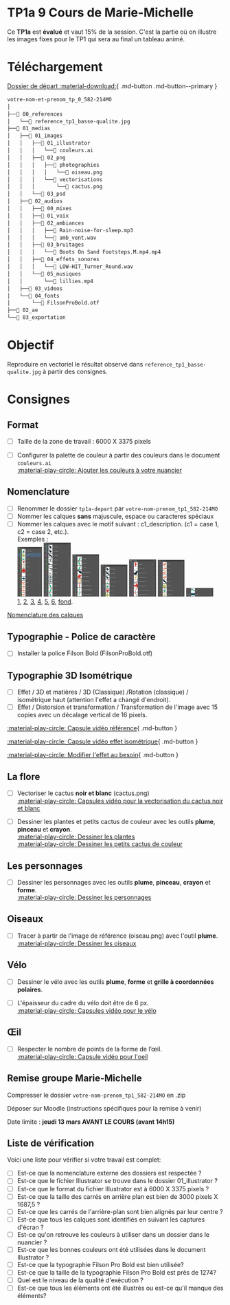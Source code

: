 # TP1a 9 Cours de Marie-Michelle

Ce **TP1a** est **évalué** et vaut 15% de la session. 
C'est la partie où on illustre les images fixes pour le TP1 qui sera au final un tableau animé.

# Téléchargement

[Dossier de départ :material-download:](./tp1a-depart.zip){ .md-button .md-button--primary }

```txt
votre-nom-et-prenom_tp_0_582-214MO
│
├──📁 00_references
│   └──📄 reference_tp1_basse-qualite.jpg
├──📁 01_medias
│   ├──📁 01_images
│   │   ├──📁 01_illustrator
│   │   │   └──📄 couleurs.ai
│   │   ├──📁 02_png
│   │   │   ├──📁 photographies
│   │   │   │   └──📄 oiseau.png
│   │   │   └──📁 vectorisations
│   │   │       └──📄 cactus.png
│   │   └──📁 03_psd
│   ├──📁 02_audios
│   │   ├──📁 00_mixes
│   │   ├──📁 01_voix
│   │   ├──📁 02_ambiances
│   │   │   ├──📄 Rain-noise-for-sleep.mp3
│   │   │   └──📄 amb_vent.wav
│   │   ├──📁 03_bruitages
│   │   │   └──📄 Boots On Sand Footsteps.M.mp4.mp4
│   │   ├──📁 04_effets_sonores
│   │   │   └──📄 LOW-HIT_Turner_Round.wav
│   │   └──📁 05_musiques
│   │       └──📄 lillies.mp4
│   ├──📁 03_videos
│   └──📁 04_fonts
│       └──📄 FilsonProBold.otf
├──📁 02_ae
└──📁 03_exportation
```

# Objectif

Reproduire en vectoriel le résultat observé dans `reference_tp1_basse-qualite.jpg` à partir des consignes.

# Consignes

## Format

- [ ] Taille de la zone de travail : 6000 X 3375 pixels
- [ ] Configurer la palette de couleur à partir des couleurs dans le document `couleurs.ai` <br>
[:material-play-circle: Ajouter les couleurs à votre nuancier](https://cmontmorency365-my.sharepoint.com/:v:/g/personal/flpilote_cmontmorency_qc_ca/EQDA8wHLT-dOgQFiAhko6rgBtkzuHq7hBAcEN96dDM_byg?nav=eyJyZWZlcnJhbEluZm8iOnsicmVmZXJyYWxBcHAiOiJPbmVEcml2ZUZvckJ1c2luZXNzIiwicmVmZXJyYWxBcHBQbGF0Zm9ybSI6IldlYiIsInJlZmVycmFsTW9kZSI6InZpZXciLCJyZWZlcnJhbFZpZXciOiJNeUZpbGVzTGlua0NvcHkifX0&e=KcxAbM)





## Nomenclature

- [ ] Renommer le dossier `tp1a-depart` par `votre-nom-prenom_tp1_582-214MO` 
- [ ] Nommer les calques **sans** majuscule, espace ou caracteres spéciaux
- [ ] Nommer les calques avec le motif suivant : c1_description. (c1 = case 1, c2 = case 2, etc.). <br>Exemples : <br><img src="capture-1.png" data-zoom-image="data-zoom-image" style="width:12%;"> <img src="capture-2.png" data-zoom-image="data-zoom-image" style="width:13%;;"> <img src="capture-3.png" data-zoom-image="data-zoom-image" style="width:13%;"> <img src="capture-4.png" data-zoom-image="data-zoom-image" style="width:13%;"> <img src="capture-5.png" data-zoom-image="data-zoom-image" style="width:13%;"> <img src="capture-6.png" data-zoom-image="data-zoom-image" style="width:13%;"> <img src="capture-bg.png" data-zoom-image="data-zoom-image" style="width:13%;"> <br>
    [1](capture-1.png), [2](capture-2.png), [3](capture-3.png), [4](capture-4.png), [5](capture-5.png), [6](capture-6.png), [fond](capture-bg.png).

[Nomenclature des calques](https://cmontmorency365.sharepoint.com/:f:/s/TIM-582214-Animation2d77/EhR-OzQO_t1KkGjAf0Wu6nMB38jUZ55LbFHtxw4f33XqFg?e=eZSTew)





## Typographie - Police de caractère
- [ ] Installer la police Filson Bold (FilsonProBold.otf)





## Typographie 3D Isométrique

- [ ] Effet / 3D et matières / 3D (Classique) /Rotation (classique) / isométrique haut (attention l'effet a changé d'endroit).
- [ ] Effet / Distorsion et transformation / Transformation de l'image avec 15 copies avec un décalage vertical de 16 pixels.
      
[:material-play-circle: Capsule vidéo référence](https://cmontmorency365.sharepoint.com/:v:/s/TIM-582214-Animation2d77/EcDgSLdxIqFGtxtUf-NnYUIBydssqkdAZ7lnx6CHJUIw0A?e=KoepdA){ .md-button }   

[:material-play-circle: Capsule vidéo effet isométrique](https://cmontmorency365.sharepoint.com/:v:/s/TIM-582214-Animation2d77/EWhHJDR4d8dLqQk6Ydf5JwIByxBq09dSlQE-TyI3ey6nsQ?e=6DPhiI){ .md-button } 

[:material-play-circle: Modifier l'effet au besoin](https://cmontmorency365.sharepoint.com/:v:/s/TIM-582214-Animation2d77/EZakrA8bd5pDl5icN3ZK-fUBBsJ8RFupt5gy5ARiQodK-A?e=MFbF0p){ .md-button }   





## La flore

- [ ] Vectoriser le cactus **noir et blanc** (cactus.png) <br>
[:material-play-circle: Capsules vidéo pour la vectorisation du cactus noir et blanc](https://cmontmorency365-my.sharepoint.com/:v:/g/personal/flpilote_cmontmorency_qc_ca/Ec6tAP8VMuxKod2-BHmi7qMBkNxP77IyzmJRVJbW0szlXw?nav=eyJyZWZlcnJhbEluZm8iOnsicmVmZXJyYWxBcHAiOiJPbmVEcml2ZUZvckJ1c2luZXNzIiwicmVmZXJyYWxBcHBQbGF0Zm9ybSI6IldlYiIsInJlZmVycmFsTW9kZSI6InZpZXciLCJyZWZlcnJhbFZpZXciOiJNeUZpbGVzTGlua0NvcHkifX0&e=Sa90lF)

- [ ] Dessiner les plantes et petits cactus de couleur avec les outils **plume**, **pinceau** et **crayon**. <br>
[:material-play-circle: Dessiner les plantes](https://cmontmorency365-my.sharepoint.com/:v:/g/personal/flpilote_cmontmorency_qc_ca/EaPTJx4EgjZDnCUIJidsn6wBOR5LjQFw5SswHnuHf7itZw?nav=eyJyZWZlcnJhbEluZm8iOnsicmVmZXJyYWxBcHAiOiJPbmVEcml2ZUZvckJ1c2luZXNzIiwicmVmZXJyYWxBcHBQbGF0Zm9ybSI6IldlYiIsInJlZmVycmFsTW9kZSI6InZpZXciLCJyZWZlcnJhbFZpZXciOiJNeUZpbGVzTGlua0NvcHkifX0&e=aWp5hV)<br>
[:material-play-circle: Dessiner les petits cactus de couleur](https://cmontmorency365-my.sharepoint.com/:v:/g/personal/flpilote_cmontmorency_qc_ca/EVgXZrtVe-hMmCmTK8lqiJcBZNHEq78aw_lfoTpjvEq4eg?nav=eyJyZWZlcnJhbEluZm8iOnsicmVmZXJyYWxBcHAiOiJPbmVEcml2ZUZvckJ1c2luZXNzIiwicmVmZXJyYWxBcHBQbGF0Zm9ybSI6IldlYiIsInJlZmVycmFsTW9kZSI6InZpZXciLCJyZWZlcnJhbFZpZXciOiJNeUZpbGVzTGlua0NvcHkifX0&e=DUFkak)




## Les personnages

- [ ] Dessiner les personnages avec les outils **plume**, **pinceau**, **crayon** et **forme**. <br>
[:material-play-circle: Dessiner les personnages](https://cmontmorency365-my.sharepoint.com/:v:/g/personal/flpilote_cmontmorency_qc_ca/EXGhiE0gOSJFvcmZcBn7LaABg8AXSy-7NTnPtwVv2yumPA?nav=eyJyZWZlcnJhbEluZm8iOnsicmVmZXJyYWxBcHAiOiJPbmVEcml2ZUZvckJ1c2luZXNzIiwicmVmZXJyYWxBcHBQbGF0Zm9ybSI6IldlYiIsInJlZmVycmFsTW9kZSI6InZpZXciLCJyZWZlcnJhbFZpZXciOiJNeUZpbGVzTGlua0NvcHkifX0&e=FllKte)




## Oiseaux

- [ ] Tracer à partir de l'image de référence (oiseau.png) avec l'outil **plume**. <br>
[:material-play-circle: Dessiner les oiseaux](https://cmontmorency365-my.sharepoint.com/:v:/g/personal/flpilote_cmontmorency_qc_ca/EXwY-cC1RVdEvf766A_ORK8BMyRZjrXZF2uB5p4YShApKQ?nav=eyJyZWZlcnJhbEluZm8iOnsicmVmZXJyYWxBcHAiOiJPbmVEcml2ZUZvckJ1c2luZXNzIiwicmVmZXJyYWxBcHBQbGF0Zm9ybSI6IldlYiIsInJlZmVycmFsTW9kZSI6InZpZXciLCJyZWZlcnJhbFZpZXciOiJNeUZpbGVzTGlua0NvcHkifX0&e=1X9Jju)




## Vélo

- [ ] Dessiner le vélo avec les outils **plume**, **forme** et **grille à coordonnées polaires**.
- [ ] L'épaisseur du cadre du vélo doit être de 6 px. <br>
[:material-play-circle: Capsules vidéo pour le vélo](https://cmontmorency365-my.sharepoint.com/:f:/g/personal/flpilote_cmontmorency_qc_ca/EqsNQZGOvCVOkkT8J7--z6gBKnkmfV0A5g4Nw1soQt-vGg?e=oU0IBl)





## Œil

- [ ] Respecter le nombre de points de la forme de l’œil. <br>
[:material-play-circle: Capsule vidéo pour l'oeil](https://cmontmorency365-my.sharepoint.com/:v:/g/personal/flpilote_cmontmorency_qc_ca/EWRd3uKMW9FNvyPtYpI_uKIBKTysx1wsU8KqrYnR3v4jwg?nav=eyJyZWZlcnJhbEluZm8iOnsicmVmZXJyYWxBcHAiOiJPbmVEcml2ZUZvckJ1c2luZXNzIiwicmVmZXJyYWxBcHBQbGF0Zm9ybSI6IldlYiIsInJlZmVycmFsTW9kZSI6InZpZXciLCJyZWZlcnJhbFZpZXciOiJNeUZpbGVzTGlua0NvcHkifX0&e=AWgUz8)




## Remise groupe Marie-Michelle

Compresser le dossier `votre-nom-prenom_tp1_582-214MO` en .zip

Déposer sur Moodle (instructions spécifiques pour la remise à venir)

Date limite : **jeudi 13 mars AVANT LE COURS (avant 14h15)**


## Liste de vérification
Voici une liste pour vérifier si votre travail est complet:   

- [ ] Est-ce que la nomenclature externe des dossiers est respectée ?
- [ ] Est-ce que le fichier Illustrator se trouve dans le dossier 01_illustrator ?
- [ ] Est-ce que le format du fichier Illustrator est à 6000 X 3375 pixels ?
- [ ] Est-ce que la taille des carrés en arrière plan est bien de 3000 pixels X 1687,5 ?
- [ ] Est-ce que les carrés de l'arrière-plan sont bien alignés par leur centre ?
- [ ] Est-ce que tous les calques sont identifiés en suivant les captures d'écran ?
- [ ] Est-ce qu'on retrouve les couleurs à utiliser dans un dossier dans le nuancier ?
- [ ] Est-ce que les bonnes couleurs ont été utilisées dans le document Illustrator ?
- [ ] Est-ce que la typographie Filson Pro Bold est bien utilisée?
- [ ] Est-ce que la taille de la typographie Filson Pro Bold est près de 1274?
- [ ] Quel est le niveau de la qualité d'exécution ?
- [ ] Est-ce que tous les éléments ont été illustrés ou est-ce qu'il manque des éléments?
